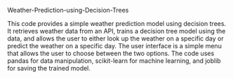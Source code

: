 Weather-Prediction-using-Decision-Trees

This code provides a simple weather prediction model using decision trees. It retrieves weather data from an API, trains a decision tree model using the data, and allows the user to either look up the weather on a specific day or predict the weather on a specific day. The user interface is a simple menu that allows the user to choose between the two options. The code uses pandas for data manipulation, scikit-learn for machine learning, and joblib for saving the trained model.
